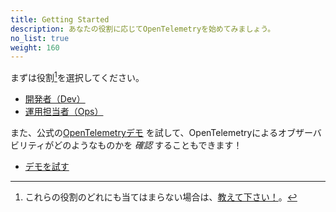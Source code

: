 ```yaml
---
title: Getting Started
description: あなたの役割に応じてOpenTelemetryを始めてみましょう。
no_list: true
weight: 160
---
```


まずは役割[^1]を選択してください。

<div class="l-get-started-buttons justify-content-start mt-3 ms-3">

- [開発者（Dev）](dev/)
- [運用担当者（Ops）](ops/)

</div>

また、公式の[OpenTelemetryデモ][demo] を試して、OpenTelemetryによるオブザーバビリティがどのようなものかを _確認_ することもできます！

<div class="l-primary-buttons justify-content-start mt-3 mb-5 ms-3">

- [デモを試す][demo]

</div>

[^1]: これらの役割のどれにも当てはまらない場合は、[教えて下さい！][]。

[demo]: /ecosystem/demo/
[教えて下さい！]:
  https://github.com/open-telemetry/opentelemetry.io/issues/new?title=Add%20a%20new%20persona:%20My%20Persona&body=Provide%20a%20description%20of%20your%20role%20and%20responsibilities%20and%20what%20your%20observability%20goals%20are

